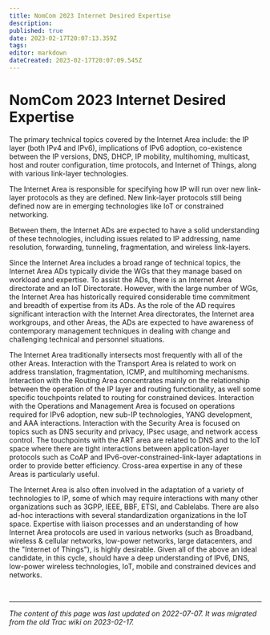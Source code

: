 ```yaml
---
title: NomCom 2023 Internet Desired Expertise
description: 
published: true
date: 2023-02-17T20:07:13.359Z
tags: 
editor: markdown
dateCreated: 2023-02-17T20:07:09.545Z
---
```


# NomCom 2023 Internet Desired Expertise

 The primary technical topics covered by the Internet Area include: the IP layer (both IPv4 and IPv6), implications of IPv6 adoption, co-existence between the IP versions, DNS, DHCP, IP mobility, multihoming, multicast, host and router configuration, time protocols, and Internet of Things, along with various link-layer technologies.

The Internet Area is responsible for specifying how IP will run over new link-layer protocols as they are defined. New link-layer protocols still being defined now are in emerging technologies like IoT or constrained networking.

Between them, the Internet ADs are expected to have a solid understanding of these technologies, including issues related to IP addressing, name resolution, forwarding, tunneling, fragmentation, and wireless link-layers.

Since the Internet Area includes a broad range of technical topics, the Internet Area ADs typically divide the WGs that they manage based on workload and expertise. To assist the ADs, there is an Internet Area directorate and an IoT Directorate. However, with the large number of WGs, the Internet Area has historically required considerable time commitment and breadth of expertise from its ADs. As the role of the AD requires significant interaction with the Internet Area directorates, the Internet area workgroups, and other Areas, the ADs are expected to have awareness of contemporary management techniques in dealing with change and challenging technical and personnel situations.

The Internet Area traditionally intersects most frequently with all of the other Areas. Interaction with the Transport Area is related to work on address translation, fragmentation, ICMP, and multihoming mechanisms. Interaction with the Routing Area concentrates mainly on the relationship between the operation of the IP layer and routing functionality, as well some specific touchpoints related to routing for constrained devices. Interaction with the Operations and Management Area is focused on operations required for IPv6 adoption, new sub-IP technologies, YANG development, and AAA interactions. Interaction with the Security Area is focused on topics such as DNS security and privacy, IPsec usage, and network access control. The touchpoints with the ART area are related to DNS and to the IoT space where there are tight interactions between application-layer protocols such as CoAP and IPv6-over-constrained-link-layer adaptations in order to provide better efficiency. Cross-area expertise in any of these Areas is particularly useful.

The Internet Area is also often involved in the adaptation of a variety of technologies to IP, some of which may require interactions with many other organizations such as 3GPP, IEEE, BBF, ETSI, and Cablelabs. There are also ad-hoc interactions with several standardization organizations in the IoT space. Expertise with liaison processes and an understanding of how Internet Area protocols are used in various networks (such as Broadband, wireless & cellular networks, low-power networks, large datacenters, and the "Internet of Things"), is highly desirable. Given all of the above an ideal candidate, in this cycle, should have a deep understanding of IPv6, DNS, low-power wireless technologies, IoT, mobile and constrained devices and networks. 

&nbsp;
&nbsp;
&nbsp;

---

*The content of this page was last updated on 2022-07-07. It was migrated from the old Trac wiki on 2023-02-17.*